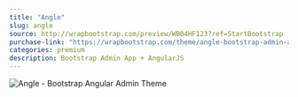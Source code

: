 ```yaml
---
title: "Angle"
slug: angle
source: http://wrapbootstrap.com/preview/WB04HF123?ref=StartBootstrap
purchase-link: "https://wrapbootstrap.com/theme/angle-bootstrap-admin-app-angularjs-WB04HF123?ref=StartBootstrap"
categories: premium
description: Bootstrap Admin App + AngularJS
---
```


<img src="/assets/img/premium/angle.jpg" class="img-responsive" alt="Angle - Bootstrap Angular Admin Theme">